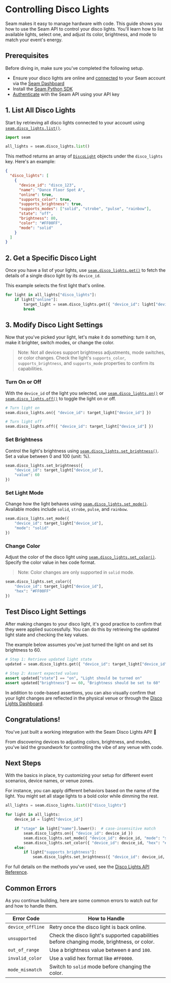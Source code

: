 # Controlling Disco Lights

Seam makes it easy to manage hardware with code. This guide shows you how to use the Seam API to control your disco lights. You'll learn how to list available lights, select one, and adjust its color, brightness, and mode to match your event's energy.

## Prerequisites

Before diving in, make sure you've completed the following setup.

- Ensure your disco lights are online and [connected](https://docs.seam.co/guides/setup-disco-lights-in-dashboard) to your Seam account via the [Seam Dashboard](https://console.seam.co/)
- Install the [Seam Python SDK](https://pypi.org/project/seam/) 
- [Authenticate](https://docs.seam.co/latest/core-concepts/authentication) with the Seam API using your API key

## 1. List All Disco Lights

Start by retrieving all disco lights connected to your account using [`seam.disco_lights.list()`](https://docs.seam.co/api/disco-lights/list-disco-lights).

```python
import seam

all_lights = seam.disco_lights.list()
```

This method returns an array of [`DiscoLight`](https://docs.seam.co/api/DiscoLight) objects under the `disco_lights` key. Here's an example:

```json
{
  "disco_lights": [
    {
      "device_id": "disco_123",
      "name": "Dance Floor Spot A",
      "online": true,
      "supports_color": true,
      "supports_brightness": true,
      "supports_modes": ["solid", "strobe", "pulse", "rainbow"],
      "state": "off",
      "brightness": 80,
      "color": "#FF00FF",
      "mode": "solid"
    }
  ]
}
```

## 2. Get a Specific Disco Light

Once you have a list of your lights, use [`seam.disco_lights.get()`](https://docs.seam.co/api/disco-lights/get-disco-light) to fetch the details of a single disco light by its `device_id`.

This example selects the first light that's online.

```python
for light in all_lights["disco_lights"]:
    if light["online"]:
        target_light = seam.disco_lights.get({ "device_id": light["device_id"] })["disco_light"]
        break
```

## 3. Modify Disco Light Settings

Now that you've picked your light, let's make it do something: turn it on, make it brighter, switch modes, or change the color.

> Note: Not all devices support brightness adjustments, mode switches, or color changes. Check the light's `supports_color`, `supports_brightness`, and `supports_mode` properties to confirm its capabilities. 

### Turn On or Off

With the `device_id` of the light you selected, use [`seam.disco_lights.on()`](https://docs.seam.co/api/disco-lights/turn-on) or [`seam.disco_lights.off()`](https://docs.seam.co/api/disco-lights/turn-off) to toggle the light on or off.

```python
# Turn light on
seam.disco_lights.on({ "device_id": target_light["device_id"] })

# Turn light off
seam.disco_lights.off({ "device_id": target_light["device_id"] })
```

### Set Brightness

Control the light's brightness using [`seam.disco_lights.set_brightness()`](https://docs.seam.co/api/disco-lights/set-brightness). Set a value between 0 and 100 (unit: %).

```python
seam.disco_lights.set_brightness({
    "device_id": target_light["device_id"],
    "value": 60
})
```

### Set Light Mode

Change how the light behaves using [`seam.disco_lights.set_mode()`](https://docs.seam.co/api/disco-lights/set-mode). Available modes include `solid`, `strobe`, `pulse`, and `rainbow`. 

```python
seam.disco_lights.set_mode({
    "device_id": target_light["device_id"],
    "mode": "solid"  
})
```

### Change Color

Adjust the color of the disco light using [`seam.disco_lights.set_color()`](https://docs.seam.co/api/disco-lights/set-color). Specify the color value in hex code format.

> Note: Color changes are only supported in `solid` mode. 

``` python
seam.disco_lights.set_color({
    "device_id": target_light["device_id"],
    "hex": "#FF00FF"
})
```

## Test Disco Light Settings

After making changes to your disco light, it's good practice to confirm that they were applied successfully. You can do this by retrieving the updated light state and checking the key values.

The example below assumes you've just turned the light on and set its brightness to 60.

```python
# Step 1: Retrieve updated light state
updated = seam.disco_lights.get({ "device_id": target_light["device_id"] })["disco_light"]

# Step 2: Assert expected values
assert updated["state"] == "on", "Light should be turned on"
assert updated["brightness"] == 60, "Brightness should be set to 60"
```

In addition to code-based assertions, you can also visually confirm that your light changes are reflected in the physical venue or through the [Disco Lights Dashboard](https://seam-disco-lights-dashboard.vercel.app/).

## Congratulations!

You've just built a working integration with the Seam Disco Lights API! 🎉 

From discovering devices to adjusting colors, brightness, and modes, you've laid the groundwork for controlling the vibe of any venue with code.

## Next Steps

With the basics in place, try customizing your setup for different event scenarios, device names, or venue zones.

For instance, you can apply different behaviors based on the name of the light. You might set all stage lights to a bold color while dimming the rest.

```python
all_lights = seam.disco_lights.list()["disco_lights"]

for light in all_lights:
    device_id = light["device_id"]

    if "stage" in light["name"].lower():  # case-insensitive match
        seam.disco_lights.on({ "device_id": device_id })
        seam.disco_lights.set_mode({ "device_id": device_id, "mode": "solid" })
        seam.disco_lights.set_color({ "device_id": device_id, "hex": "#FF00FF" })  # magenta
    else:
        if light["supports_brightness"]:
            seam.disco_lights.set_brightness({ "device_id": device_id, "value": 25 })
```

For full details on the methods you've used, see the [Disco Lights API Reference](https://docs.seam.co/api/disco-lights).

## Common Errors 

As you continue building, here are some common errors to watch out for and how to handle them.

| Error Code	|  How to Handle | 
| ------------- | ---------------- |
| `device_offline` | Retry once the disco light is back online. |  
| `unsupported` | Check the disco light's supported capabilities before changing mode, brightness, or color. |   
| `out_of_range` | Use a brightness value between `0` and `100`. |  
| `invalid_color` | Use a valid hex format like `#FF0000`. |  
| `mode_mismatch` | Switch to `solid` mode before changing the color. |  
